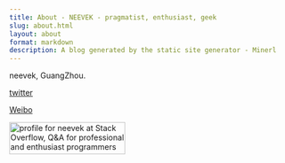 ```yaml
---
title: About - NEEVEK - pragmatist, enthusiast, geek
slug: about.html 
layout: about 
format: markdown
description: A blog generated by the static site generator - Minerl
---
```


neevek, GuangZhou.

[twitter](https://twitter.com/neevekest)

[Weibo](http://weibo.com/neevek)

<a href="http://stackoverflow.com/users/668963/neevek">
<img src="http://stackoverflow.com/users/flair/668963.png" width="208" height="58" alt="profile for neevek at Stack Overflow, Q&amp;A for professional and enthusiast programmers" title="profile for neevek at Stack Overflow, Q&amp;A for professional and enthusiast programmers">
</a>
